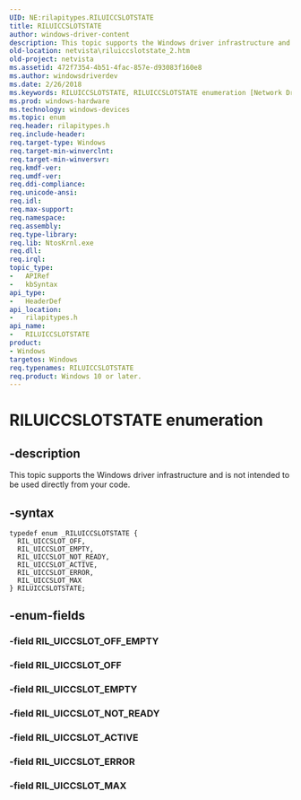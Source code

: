 ```yaml
---
UID: NE:rilapitypes.RILUICCSLOTSTATE
title: RILUICCSLOTSTATE
author: windows-driver-content
description: This topic supports the Windows driver infrastructure and is not intended to be used directly from your code.
old-location: netvista\riluiccslotstate_2.htm
old-project: netvista
ms.assetid: 472f7354-4b51-4fac-857e-d93083f160e8
ms.author: windowsdriverdev
ms.date: 2/26/2018
ms.keywords: RILUICCSLOTSTATE, RILUICCSLOTSTATE enumeration [Network Drivers Starting with Windows Vista], RIL_UICCSLOT_ACTIVE, RIL_UICCSLOT_EMPTY, RIL_UICCSLOT_ERROR, RIL_UICCSLOT_MAX, RIL_UICCSLOT_NOT_READY, RIL_UICCSLOT_OFF, netvista.riluiccslotstate_2, rilapitypes/RILUICCSLOTSTATE, rilapitypes/RIL_UICCSLOT_ACTIVE, rilapitypes/RIL_UICCSLOT_EMPTY, rilapitypes/RIL_UICCSLOT_ERROR, rilapitypes/RIL_UICCSLOT_MAX, rilapitypes/RIL_UICCSLOT_NOT_READY, rilapitypes/RIL_UICCSLOT_OFF
ms.prod: windows-hardware
ms.technology: windows-devices
ms.topic: enum
req.header: rilapitypes.h
req.include-header: 
req.target-type: Windows
req.target-min-winverclnt: 
req.target-min-winversvr: 
req.kmdf-ver: 
req.umdf-ver: 
req.ddi-compliance: 
req.unicode-ansi: 
req.idl: 
req.max-support: 
req.namespace: 
req.assembly: 
req.type-library: 
req.lib: NtosKrnl.exe
req.dll: 
req.irql: 
topic_type:
-	APIRef
-	kbSyntax
api_type:
-	HeaderDef
api_location:
-	rilapitypes.h
api_name:
-	RILUICCSLOTSTATE
product:
- Windows
targetos: Windows
req.typenames: RILUICCSLOTSTATE
req.product: Windows 10 or later.
---
```


# RILUICCSLOTSTATE enumeration


## -description


This topic supports the Windows driver infrastructure and is not intended to be used directly from your code. 


## -syntax


````
typedef enum _RILUICCSLOTSTATE { 
  RIL_UICCSLOT_OFF,
  RIL_UICCSLOT_EMPTY,
  RIL_UICCSLOT_NOT_READY,
  RIL_UICCSLOT_ACTIVE,
  RIL_UICCSLOT_ERROR,
  RIL_UICCSLOT_MAX
} RILUICCSLOTSTATE;
````


## -enum-fields




### -field RIL_UICCSLOT_OFF_EMPTY


### -field RIL_UICCSLOT_OFF


### -field RIL_UICCSLOT_EMPTY


### -field RIL_UICCSLOT_NOT_READY


### -field RIL_UICCSLOT_ACTIVE


### -field RIL_UICCSLOT_ERROR


### -field RIL_UICCSLOT_MAX

